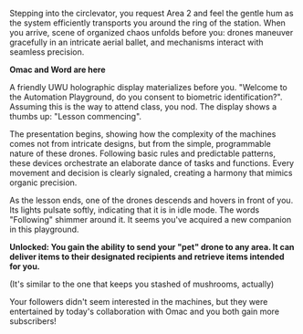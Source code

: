 Stepping into the circlevator, you request Area 2 and feel the gentle hum as the system efficiently transports you around the ring of the station. When you arrive, scene of organized chaos unfolds before you: drones maneuver gracefully in an intricate aerial ballet, and mechanisms interact with seamless precision.

**Omac and Word are here**

A friendly UWU holographic display materializes before you. "Welcome to the Automation Playground, do you consent to biometric identification?". Assuming this is the way to attend class, you nod. The display shows a thumbs up: "Lesson commencing".

The presentation begins, showing how the complexity of the machines comes not from intricate designs, but from the simple, programmable nature of these drones. Following basic rules and predictable patterns, these devices orchestrate an elaborate dance of tasks and functions. Every movement and decision is clearly signaled, creating a harmony that mimics organic precision.

As the lesson ends, one of the drones descends and hovers in front of you. Its lights pulsate softly, indicating that it is in idle mode. The words "Following" shimmer around it. It seems you've acquired a new companion in this playground.

**Unlocked: You gain the ability to send your "pet" drone to any area. It can deliver items to their designated recipients and retrieve items intended for you.**

(It's similar to the one that keeps you stashed of mushrooms, actually)

Your followers didn't seem interested in the machines, but they were entertained by today's collaboration with Omac and you both gain more subscribers!